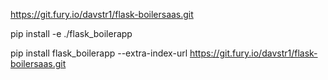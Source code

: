 

https://git.fury.io/davstr1/flask-boilersaas.git


pip install -e ./flask_boilerapp

pip install flask_boilerapp --extra-index-url https://git.fury.io/davstr1/flask-boilersaas.git